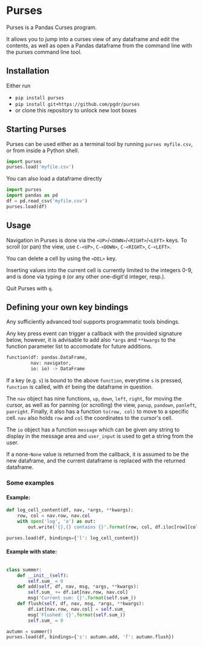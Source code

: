 # Purses

Purses is a Pandas Curses program.

It allows you to jump into a curses view of any dataframe and edit the contents,
as well as open a Pandas dataframe from the command line with the purses command
line tool.

## Installation

Either run

* `pip install purses`
* `pip install git+https://github.com/pgdr/purses`
* or clone this repository to unlock new loot boxes

## Starting Purses

Purses can be used either as a terminal tool by running `purses myfile.csv`, or
from inside a Python shell.

```python
import purses
purses.load('myfile.csv')
```

You can also load a dataframe directly

```python
import purses
import pandas as pd
df = pd.read_csv('myfile.csv')
purses.load(df)
```

## Usage

Navigation in Purses is done via the `<UP>`/`<DOWN>`/`<RIGHT>`/`<LEFT>` keys.
To scroll (or pan) the view, use `C-<UP>`, `C-<DOWN>`, `C-<RIGHT>`, `C-<LEFT>`.

You can delete a cell by using the `<DEL>` key.

Inserting values into the current cell is currently limited to the integers 0-9,
and is done via typing `0` (or any other one-digit'd integer, resp.).

Quit Purses with `q`.


## Defining your own key bindings

Any sufficiently advanced tool supports programmatic tools bindings.

Any key press event can trigger a callback with the provided signature below,
however, it is advisable to add also `*args` and `**kwargs` to the function
parameter list to accomodate for future additions.

```python
function(df: pandas.DataFrame,
         nav: navigator,
         io: io) -> DataFrame
```

If a key (e.g. `s`) is bound to the above `function`, everytime `s` is pressed,
`function` is called, with `df` being the dataframe in question.

The `nav` object has nine functions, `up`, `down`, `left`, `right`, for moving
the cursor, as well as for panning (or scrolling) the view, `panup`, `pandown`,
`panleft`, `panright`.  Finally, it also has a function `to(row, col)` to move
to a specific cell.  `nav` also holds `row` and `col` the coordinates to the
cursor's cell.

The `io` object has a function `message` which can be given any string to
display in the message area and `user_input` is used to get a string from the
user.

If a none-`None` value is returned from the callback, it is assumed to be the new
dataframe, and the current dataframe is replaced with the returned dataframe.


### Some examples


#### Example:

```python
def log_cell_content(df, nav, *args, **kwargs):
    row, col = nav.row, nav.col
    with open('log', 'a') as out:
        out.write('{},{} contains {}'.format(row, col, df.iloc[row][col]))

purses.load(df, bindings={'l': log_cell_content})
```


#### Example with state:


```python

class summer:
    def __init__(self):
        self.sum_ = 0
    def add(self, df, nav, msg, *args, **kwargs):
        self.sum_ += df.iat[nav.row, nav.col]
        msg('Current sum: {}'.format(self.sum_))
    def flush(self, df, nav, msg, *args, **kwargs):
        df.iat[nav.row, nav.col] = self.sum_
        msg('Flushed: {}'.format(self.sum_))
        self.sum_ = 0

autumn = summer()
purses.load(df, bindings={'s': autumn.add, 'f': autumn.flush})
```
